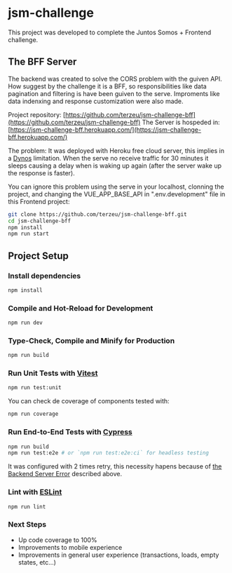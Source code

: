 # jsm-challenge

This project was developed to complete the Juntos Somos + Frontend challenge.

## The BFF Server

The backend was created to solve the CORS problem with the guiven API. How suggest by the challenge it is a BFF, so responsibilities like data pagination and filtering is have been guiven to the serve. Improments like data indenxing and response customization were also made.

Project repository: [https://github.com/terzeu/jsm-challenge-bff](https://github.com/terzeu/jsm-challenge-bff)
The Server is hospeded in: [https://jsm-challenge-bff.herokuapp.com/](https://jsm-challenge-bff.herokuapp.com/)

The problem: It was deployed with Heroku free cloud server, this implies in a [Dynos](https://devcenter.heroku.com/articles/free-dyno-hours#dyno-sleeping) limitation. When the serve no receive traffic for 30 minutes it sleeps causing a delay when is waking up again (after the server wake up the response is faster).

You can ignore this problem using the serve in your localhost, clonning the project, and changing the VUE_APP_BASE_API in ".env.development" file in this Frontend project:

```sh
git clone https://github.com/terzeu/jsm-challenge-bff.git
cd jsm-challenge-bff
npm install
npm run start
```

## Project Setup

### Install dependencies

```sh
npm install
```

### Compile and Hot-Reload for Development

```sh
npm run dev
```

### Type-Check, Compile and Minify for Production

```sh
npm run build
```

### Run Unit Tests with [Vitest](https://vitest.dev/)

```sh
npm run test:unit
```
You can check de coverage of components tested with:

```sh
npm run coverage
```

### Run End-to-End Tests with [Cypress](https://www.cypress.io/)

```sh
npm run build
npm run test:e2e # or `npm run test:e2e:ci` for headless testing
```
It was configured with 2 times retry, this necessity hapens because of [the Backend Server Error](#the-bff-server) described above.

### Lint with [ESLint](https://eslint.org/)

```sh
npm run lint
```

### Next Steps

 - Up code coverage to 100%
 - Improvements to mobile experience
 - Improvements in general user experience (transactions, loads, empty states, etc...)
